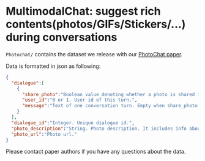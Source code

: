 # MultimodalChat: suggest rich contents(photos/GIFs/Stickers/...) during conversations
`Photochat/` contains the dataset we release with our [PhotoChat paper]( https://arxiv.org/abs/2108.01453).

Data is formatted in json as following:

```json
{
  "dialogue":[
    {
      "share_photo":"Boolean value denoting whether a photo is shared in this turn.",
      "user_id":"0 or 1. User id of this turn.",
      "message":"Text of one conversation turn. Empty when share_photo is true."
    }
  ],
  "dialogue_id":"Integer. Unique dialogue id.",
  "photo_description":"String. Photo description. It includes info about object labels in the photo.",
  "photo_url":"Photo url."
}
```
Please contact paper authors if you have any questions about the data.
